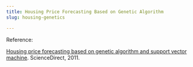 ```yaml
---
title: Housing Price Forecasting Based on Genetic Algorithm
slug: housing-genetics

---
```

Reference:

[Housing price forecasting based on genetic algorithm and support vector machine](https://www.sciencedirect.com/science/article/abs/pii/S0957417410009310). ScienceDirect, 2011.